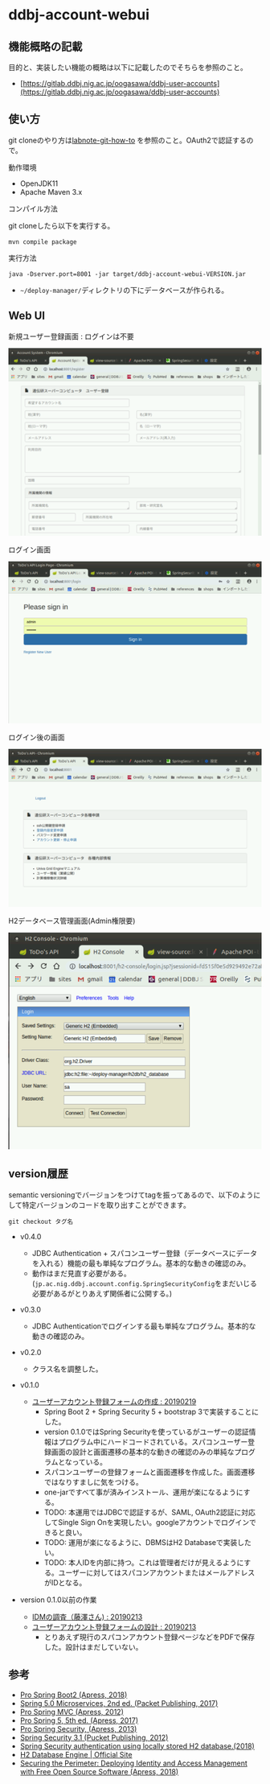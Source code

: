 # ddbj-account-webui


## 機能概略の記載

目的と、実装したい機能の概略は以下に記載したのでそちらを参照のこと。

- [https://gitlab.ddbj.nig.ac.jp/oogasawa/ddbj-user-accounts](https://gitlab.ddbj.nig.ac.jp/oogasawa/ddbj-user-accounts)


## 使い方

git cloneのやり方は[labnote-git-how-to](https://gitlab.ddbj.nig.ac.jp/oogasawa/labnote-git-how-to)
を参照のこと。OAuth2で認証するので。

動作環境

- OpenJDK11
- Apache Maven 3.x

コンパイル方法

git cloneしたら以下を実行する。

    mvn compile package

実行方法

    java -Dserver.port=8001 -jar target/ddbj-account-webui-VERSION.jar
    
- `~/deploy-manager/`ディレクトリの下にデータベースが作られる。


## Web UI

新規ユーザー登録画面 : ログインは不要

![](notes/notes_201903/note_0305_001_SpringSecurity/register.png)


ログイン画面

![](notes/notes_201903/note_0305_001_SpringSecurity/sign_in.png)

ログイン後の画面

![](notes/notes_201903/note_0305_001_SpringSecurity/indexhtml.png)

H2データベース管理画面(Admin権限要)

![](notes/notes_201903/note_0305_001_SpringSecurity/h2_console.png)













## version履歴

semantic versioningでバージョンをつけてtagを振ってあるので、以下のようにして特定バージョンのコードを取り出すことができます。

    git checkout タグ名




- v0.4.0
    - JDBC Authentication + スパコンユーザー登録（データベースにデータを入れる）機能の最も単純なプログラム。基本的な動きの確認のみ。
    - 動作はまだ見直す必要がある。(`jp.ac.nig.ddbj.account.config.SpringSecurityConfig`をまだいじる必要があるがとりあえず関係者に公開する。)

- v0.3.0
    - JDBC Authenticationでログインする最も単純なプログラム。基本的な動きの確認のみ。

- v0.2.0
    - クラス名を調整した。

- v0.1.0
    -  [ユーザーアカウント登録フォームの作成 : 20190219](/notes/notes_201902/note_0219_001_meeting/note.md)
        - Spring Boot 2 + Spring Security 5 + bootstrap 3で実装することにした。
        - version 0.1.0ではSpring Securityを使っているがユーザーの認証情報はプログラム中にハードコードされている。スパコンユーザー登録画面の設計と画面遷移の基本的な動きの確認のみの単純なプログラムとなっている。
        - スパコンユーザーの登録フォームと画面遷移を作成した。画面遷移ではなりすましに気をつける。
        - one-jarですべて事が済みインストール、運用が楽になるようにする。
        - TODO: 本運用ではJDBCで認証するが、SAML, OAuth2認証に対応してSingle Sign Onを実現したい。googleアカウントでログインできると良い。
        - TODO: 運用が楽になるように、DBMSはH2 Databaseで実装したい。
        - TODO: 本人IDを内部に持つ。これは管理者だけが見えるようにする。ユーザーに対してはスパコンアカウントまたはメールアドレスがIDとなる。

- version 0.1.0以前の作業
    - [IDMの調査（藤澤さん) : 20190213](/notes/notes_201902/note_0213_001_IDM/)
    - [ユーザーアカウント登録フォームの設計 : 20190213](/notes/notes_201902/note_0213_002_Forms/)
        - とりあえず現行のスパコンアカウント登録ページなどをPDFで保存した。設計はまだしていない。



## 参考

- [Pro Spring Boot2 (Apress, 2018)](https://learning.oreilly.com/library/view/pro-spring-boot/9781484236765/html/340891_2_En_8_Chapter.xhtml)
- [Spring 5.0 Microservices, 2nd ed. (Packet Publishing, 2017)](https://learning.oreilly.com/library/view/spring-50-microservices/9781787127685/)
- [Pro Spring MVC (Apress, 2012)](https://learning.oreilly.com/library/view/pro-spring-mvc/9781430241553/Chapter02.html)
- [Pro Spring 5, 5th ed. (Apress, 2017)](https://learning.oreilly.com/library/view/pro-spring-5/9781484228081/)
- [Pro Spring Security, (Apress, 2013)](https://learning.oreilly.com/library/view/pro-spring-security/9781430248187/)
- [Spring Security 3.1 (Pucket Publishing, 2012)](https://learning.oreilly.com/library/view/spring-security-31/9781849518260/)
- [Spring Security authentication using locally stored H2 database.(2018)](http://www.virtual7.de/blog/2018/04/spring-security-authentication-using-locally-stored-h2-database/)
- [H2 Database Engine | Official Site](http://www.h2database.com/html/main.html)
- [Securing the Perimeter: Deploying Identity and Access Management with Free Open Source Software (Apress, 2018)](https://learning.oreilly.com/library/view/securing-the-perimeter/9781484226018/)  